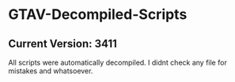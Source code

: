 # GTAV-Decompiled-Scripts
## Current Version: 3411

All scripts were automatically decompiled. I didnt check any file for mistakes and whatsoever.
